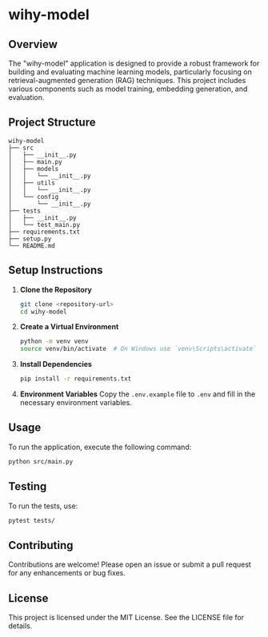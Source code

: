 # wihy-model

## Overview
The "wihy-model" application is designed to provide a robust framework for building and evaluating machine learning models, particularly focusing on retrieval-augmented generation (RAG) techniques. This project includes various components such as model training, embedding generation, and evaluation.

## Project Structure
```
wihy-model
├── src
│   ├── __init__.py
│   ├── main.py
│   ├── models
│   │   └── __init__.py
│   ├── utils
│   │   └── __init__.py
│   └── config
│       └── __init__.py
├── tests
│   ├── __init__.py
│   └── test_main.py
├── requirements.txt
├── setup.py
└── README.md
```

## Setup Instructions
1. **Clone the Repository**
   ```bash
   git clone <repository-url>
   cd wihy-model
   ```

2. **Create a Virtual Environment**
   ```bash
   python -m venv venv
   source venv/bin/activate  # On Windows use `venv\Scripts\activate`
   ```

3. **Install Dependencies**
   ```bash
   pip install -r requirements.txt
   ```

4. **Environment Variables**
   Copy the `.env.example` file to `.env` and fill in the necessary environment variables.

## Usage
To run the application, execute the following command:
```bash
python src/main.py
```

## Testing
To run the tests, use:
```bash
pytest tests/
```

## Contributing
Contributions are welcome! Please open an issue or submit a pull request for any enhancements or bug fixes.

## License
This project is licensed under the MIT License. See the LICENSE file for details.